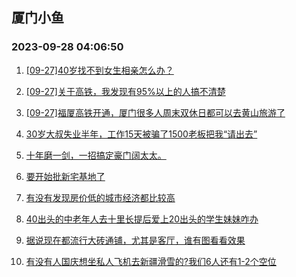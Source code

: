 ## 厦门小鱼 
### 2023-09-28 04:06:50

1. [[09-27]40岁找不到女生相亲怎么办？](http://bbs.xmfish.com/read-htm-tid-18079971.html)

2. [[09-27]关于高铁，我发现有95%以上的人搞不清楚](http://bbs.xmfish.com/read-htm-tid-18080012.html)

3. [[09-27]福厦高铁开通，厦门很多人周末双休日都可以去黄山旅游了](http://bbs.xmfish.com/read-htm-tid-18080075.html)

4. [30岁大叔失业半年，工作15天被骗了1500老板把我“请出去”](http://bbs.xmfish.com/read-htm-tid-18080025.html)

5. [十年磨一剑，一招搞定豪门阔太太。](http://bbs.xmfish.com/read-htm-tid-18080056.html)

6. [要开始批新宅基地了](http://bbs.xmfish.com/read-htm-tid-18080087.html)

7. [有没有发现房价低的城市经济都比较高](http://bbs.xmfish.com/read-htm-tid-18079880.html)

8. [40出头的中老年人去十里长提后爱上20出头的学生妹妹咋办](http://bbs.xmfish.com/read-htm-tid-18080135.html)

9. [据说现在都流行大砖通铺，尤其是客厅，谁有图看看效果](http://bbs.xmfish.com/read-htm-tid-18080088.html)

10. [有没有人国庆想坐私人飞机去新疆滑雪的?我们6人还有1-2个空位](http://bbs.xmfish.com/read-htm-tid-18079963.html)

